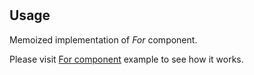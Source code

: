 # 


## Usage

Memoized implementation of _For_ component.

Please visit [For component](#/components/For) example to see how it works.





